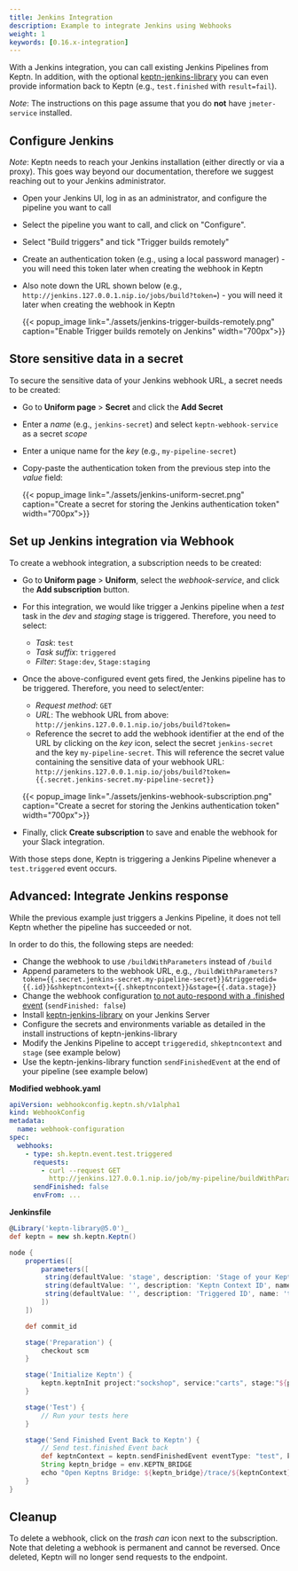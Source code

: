```yaml
---
title: Jenkins Integration
description: Example to integrate Jenkins using Webhooks
weight: 1
keywords: [0.16.x-integration]
---
```


With a Jenkins integration, you can call existing Jenkins Pipelines from Keptn. In addition, with the optional [keptn-jenkins-library](https://github.com/keptn-sandbox/keptn-jenkins-library/)
you can even provide information back to Keptn (e.g., `test.finished` with `result=fail`).

*Note*: The instructions on this page assume that you do **not** have `jmeter-service` installed.

## Configure Jenkins

*Note*: Keptn needs to reach your Jenkins installation (either directly or via a proxy). This goes way beyond our documentation, therefore we suggest reaching out to your Jenkins administrator.

* Open your Jenkins UI, log in as an administrator, and configure the pipeline you want to call
* Select the pipeline you want to call, and click on "Configure".
* Select "Build triggers" and tick "Trigger builds remotely"
* Create an authentication token (e.g., using a local password manager) - you will need this token later when creating the webhook in Keptn
* Also note down the URL shown below (e.g., `http://jenkins.127.0.0.1.nip.io/jobs/build?token=`) - you will need it later when creating the webhook in Keptn

  {{< popup_image
  link="./assets/jenkins-trigger-builds-remotely.png"
  caption="Enable Trigger builds remotely on Jenkins"
  width="700px">}}

## Store sensitive data in a secret

To secure the sensitive data of your Jenkins webhook URL, a secret needs to be created:

* Go to **Uniform page** > **Secret** and click the **Add Secret**
* Enter a *name* (e.g., `jenkins-secret`) and select `keptn-webhook-service` as a secret *scope*
* Enter a unique name for the *key* (e.g., `my-pipeline-secret`)
* Copy-paste the authentication token from the previous step into the *value* field:

  {{< popup_image
  link="./assets/jenkins-uniform-secret.png"
  caption="Create a secret for storing the Jenkins authentication token"
  width="700px">}}



## Set up Jenkins integration via Webhook

To create a webhook integration, a subscription needs to be created:

* Go to **Uniform page** > **Uniform**, select the *webhook-service*, and click the **Add subscription** button.

* For this integration, we would like trigger a Jenkins pipeline when a *test* task in the *dev* and *staging* stage is triggered. Therefore, you need to select:
    * *Task*: `test`
    * *Task suffix*: `triggered`
    * *Filter*: `Stage:dev`, `Stage:staging`


* Once the above-configured event gets fired, the Jenkins pipeline has to be triggered. Therefore, you need to select/enter:
    * *Request method*: `GET`
    * *URL*: The webhook URL from above: `http://jenkins.127.0.0.1.nip.io/jobs/build?token=`
    * Reference the secret to add the webhook identifier at the end of the URL by clicking on the *key* icon, select the secret `jenkins-secret` and the key `my-pipeline-secret`. This will reference the secret value containing the sensitive data of your webhook URL: `http://jenkins.127.0.0.1.nip.io/jobs/build?token={{.secret.jenkins-secret.my-pipeline-secret}}`

  {{< popup_image
  link="./assets/jenkins-webhook-subscription.png"
  caption="Create a secret for storing the Jenkins authentication token"
  width="700px">}}


* Finally, click **Create subscription** to save and enable the webhook for your Slack integration.

With those steps done, Keptn is triggering a Jenkins Pipeline whenever a `test.triggered` event occurs.

## Advanced: Integrate Jenkins response

While the previous example just triggers a Jenkins Pipeline, it does not tell Keptn whether the pipeline has succeeded or not.

In order to do this, the following steps are needed:

* Change the webhook to use `/buildWithParameters` instead of `/build` 
* Append parameters to the webhook URL, e.g., `/buildWithParameters?token={{.secret.jenkins-secret.my-pipeline-secret}}&triggeredid={{.id}}&shkeptncontext={{.shkeptncontext}}&stage={{.data.stage}}`
* Change the webhook configuration [to not auto-respond with a .finished event](../#configure-webhook-to-not-auto-respond-with-a-finished-event) (`sendFinished: false`)
* Install [keptn-jenkins-library](https://github.com/keptn-sandbox/keptn-jenkins-library/) on your Jenkins Server
* Configure the secrets and environments variable as detailed in the install instructions of keptn-jenkins-library
* Modify the Jenkins Pipeline to accept `triggeredid`, `shkeptncontext` and `stage` (see example below)
* Use the keptn-jenkins-library function `sendFinishedEvent` at the end of your pipeline (see example below)

**Modified webhook.yaml**
```yaml
apiVersion: webhookconfig.keptn.sh/v1alpha1
kind: WebhookConfig
metadata:
  name: webhook-configuration
spec:
  webhooks:
    - type: sh.keptn.event.test.triggered
      requests:
        - curl --request GET
          http://jenkins.127.0.0.1.nip.io/job/my-pipeline/buildWithParameters?token={{.secret.jenkins-secret.my-pipeline-secret}}&shkeptncontext={{.shkeptncontext}}&triggeredid={{.id}}&stage={{.data.stage}} --fail-with-body
      sendFinished: false
      envFrom: ...
```

**Jenkinsfile**
```groovy
@Library('keptn-library@5.0')_
def keptn = new sh.keptn.Keptn()

node {
    properties([
        parameters([
         string(defaultValue: 'stage', description: 'Stage of your Keptn project where tests are triggered in', name: 'stage', trim: false), 
         string(defaultValue: '', description: 'Keptn Context ID', name: 'shkeptncontext', trim: false), 
         string(defaultValue: '', description: 'Triggered ID', name: 'triggeredid', trim: false), 
        ])
    ])

    def commit_id

    stage('Preparation') {
        checkout scm
    }

    stage('Initialize Keptn') {
        keptn.keptnInit project:"sockshop", service:"carts", stage:"${params.stage}"
    }

    stage('Test') {
        // Run your tests here
    }

    stage('Send Finished Event Back to Keptn') {
        // Send test.finished Event back
        def keptnContext = keptn.sendFinishedEvent eventType: "test", keptnContext: "${params.shkeptncontext}", triggeredId: "${params.triggeredid}", result:"pass", status:"succeeded", message:"jenkins tests succeeded"
        String keptn_bridge = env.KEPTN_BRIDGE
        echo "Open Keptns Bridge: ${keptn_bridge}/trace/${keptnContext}"
    }
}
```


## Cleanup

To delete a webhook, click on the *trash can* icon next to the subscription. Note that deleting a webhook is permanent and cannot be reversed. Once deleted, Keptn will no longer send requests to the endpoint.

